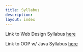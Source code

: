 ```yaml
---
title: Syllabus
description:
layout: index
---
```


Link to Web Design Syllabus [here](http://puu.sh/EewQq/08895c7232.pdf)

Link to OOP w/ Java Syllabus [here](http://puu.sh/Eeyql/6efc0659a6.pdf)
